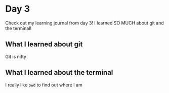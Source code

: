 # Day 3

Check out my learning journal from day 3! I learned SO MUCH about git and the terminal!

## What I learned about git

Git is nifty

## What I learned about the terminal

I really like `pwd` to find out where I am
